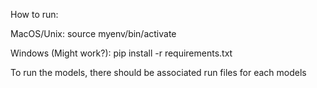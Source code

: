 How to run:

MacOS/Unix:
source myenv/bin/activate

Windows (Might work?):
pip install -r requirements.txt

To run the models, there should be associated run files for each models

